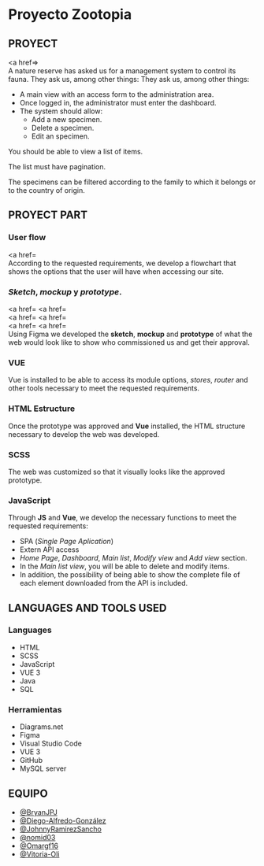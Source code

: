 # Proyecto Zootopia
## PROYECT
<a href=></a>   
A nature reserve has asked us for a management system to control its fauna. They ask us, among other things:
They ask us, among other things:
- A main view with an access form to the administration area.
- Once logged in, the administrator must enter the dashboard.
- The system should allow:
    - Add a new specimen.
    - Delete a specimen.
    - Edit an specimen.

You should be able to view a list of items.

The list must have pagination. 

The specimens can be filtered according to the family to which it belongs or to the country of origin.
## PROYECT PART
### User flow
<a href=</a>   
According to the requested requirements, we develop a flowchart that shows the options that the user will have when accessing our site.
### *Sketch*, *mockup* y *prototype*.
<a href=</a>
<a href=</a>   
<a href=</a>
<a href=</a>   
<a href=</a>
<a href=</a>   
Using Figma we developed the **sketch**, **mockup** and **prototype** of what the web would look like to show who commissioned us and get their approval.
### VUE
Vue is installed to be able to access its module options, *stores*, *router* and other tools necessary to meet the requested requirements.
### HTML Estructure
Once the prototype was approved and **Vue** installed, the HTML structure necessary to develop the web was developed.
### SCSS
The web was customized so that it visually looks like the approved prototype.
### JavaScript
Through **JS** and **Vue**, we develop the necessary functions to meet the requested requirements:
- SPA (*Single Page Aplication*)
- Extern API access
- *Home Page*, *Dashboard*, *Main list*, *Modify view* and *Add view* section.
- In the *Main list view*, you will be able to delete and modify items.
- In addition, the possibility of being able to show the complete file of each element downloaded from the API is included.
##  LANGUAGES AND TOOLS USED
### Languages
- HTML
- SCSS
- JavaScript
- VUE 3
- Java
- SQL
### Herramientas
- Diagrams.net
- Figma
- Visual Studio Code
- VUE 3
- GitHub
- MySQL server
## EQUIPO
- [@BryanJPJ](https://github.com/BryanJPJ)
- [@Diego-Alfredo-González](https://github.com/diegofred10)
- [@JohnnyRamirezSancho](https://github.com/JohnnyRamirezSancho)
- [@nomid03](https://github.com/nomid03)
- [@Omargf16](https://github.com/Omargf16)
- [@Vitoria-Oli](https://github.com/Vitoria-Oli)
